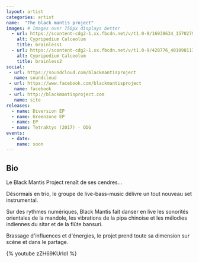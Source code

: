 ```yaml
---
layout: artist
categories: artist
name:  "The black mantis project"
images: # Images over 750px displays better
  - url: https://scontent-cdg2-1.xx.fbcdn.net/v/t1.0-9/16938634_1570279869666085_769664628923153707_n.png?oh=04c607026c5f905d24a71d76255d772c&oe=59D29AF1
    alt: Cypripedium Calceolum
    title: brainless1
  - url: https://scontent-cdg2-1.xx.fbcdn.net/v/t1.0-9/428776_401098113250939_1831912269_n.jpg?oh=a604edfc548168170603de146ede58ba&oe=5A117973
    alt: Cypripedium Calceolum
    title: brainless2
social:
 - url: https://soundcloud.com/blackmantisproject
   name: soundcloud
 - url: https://www.facebook.com/blackmantisproject
   name: facebook
 - url: http://blackmantisproject.com
   name: site
releases:
  - name: Diversion EP 
  - name: Greenzone EP
  - name: EP
  - name: Tetraktys (2017) - ODG
events:
  - date:
    name: soon
---
```


## Bio

Le Black Mantis Project renaît de ses cendres...

Désormais en trio, le groupe de live-bass-music délivre un tout nouveau set instrumental. 

Sur des rythmes numériques, Black Mantis fait danser en live les sonorités orientales de la mandole, les vibrations de la pipa chinoise et les mélodies indiennes du sitar et de la flûte bansuri.

Brassage d'influences et d'énergies, le projet prend toute sa dimension sur scène et dans le partage.


{% youtube zZH69KUrIdI %}
